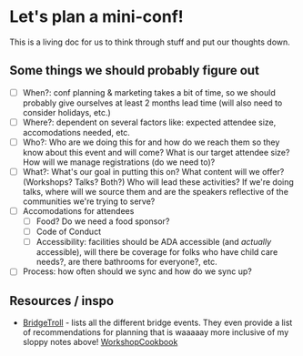 # Let's plan a mini-conf!

This is a living doc for us to think through stuff and put our thoughts down.

## Some things we should probably figure out

- [ ] When?: conf planning & marketing takes a bit of time, so we should probably give ourselves at least 2 months lead time (will also need to consider holidays, etc.)
- [ ] Where?: dependent on several factors like: expected attendee size, accomodations needed, etc.
- [ ] Who?: Who are we doing this for and how do we reach them so they know about this event and will come? What is our target attendee size? How will we manage registrations (do we need to)?
- [ ] What?: What's our goal in putting this on? What content will we offer? (Workshops? Talks? Both?) Who will lead these activities? If we're doing talks, where will we source them and are the speakers reflective of the communities we're trying to serve?
- [ ] Accomodations for attendees
  - [ ] Food? Do we need a food sponsor?
  - [ ] Code of Conduct
  - [ ] Accessibility: facilities should be ADA accessible (and _actually_ accessible), will there be coverage for folks who have child care needs?, are there bathrooms for everyone?, etc.
- [ ] Process: how often should we sync and how do we sync up?

## Resources / inspo

- [BridgeTroll](https://www.bridgetroll.org/) - lists all the different bridge events. They even provide a list of recommendations for planning that is waaaaay more inclusive of my sloppy notes above! [WorkshopCookbook](https://github.com/bridgefoundry/WorkshopCookbook/wiki/Cookbook)
